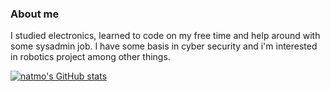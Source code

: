 ### About me
I studied electronics, learned to code on my free time and help around with some sysadmin job.
I have some basis in cyber security and i'm interested in robotics project among other things.

[![natmo's GitHub stats](https://github-readme-stats.vercel.app/api?username=nathmo)](https://github.com/anuraghazra/github-readme-stats)
